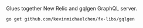 Glues together New Relic and gqlgen GraphQL server.

```shell
go get github.com/kevinmichaelchen/fx-libs/gqlgen
```
